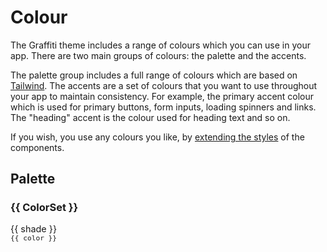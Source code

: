 # Colour

The Graffiti theme includes a range of colours which you can use in your app. There are two main groups of colours: the palette and the accents.

The palette group includes a full range of colours which are based on [Tailwind](https://tailwindcss.com/docs/customizing-colors). The accents are a set of colours that you want to use throughout your app to maintain consistency. For example, the primary accent colour which is used for primary buttons, form inputs, loading spinners and links. The "heading" accent is the colour used for heading text and so on.

If you wish, you use any colours you like, by [extending the styles](../overview/styling#extending-the-component-styles) of the components.

## Palette

<script setup>
  import { palette } from "../../src/themes/default";
  
  delete palette.white;
  delete palette.black;

  const paletteKeys = Object.keys(palette);
</script>

<div v-for="colorSet in paletteKeys">
  <h3 style="text-transform: capitalize; display: flex; flex-direction: row; gap: 1rem; margin-bottom: 1rem;">{{ colorSet }}</h3>
  <div style="display: flex; flex-direction: row; gap: 1rem; flex-wrap: wrap;">
    <div v-for="(color, shade) in palette[colorSet]">
      <div :style="{ backgroundColor: color, width: '4rem', height: '3rem', borderRadius: '0.25rem', border: '1px solid rgba(0, 0, 0, 0.1)' }"></div>
      <span style="font-size: 0.9rem;">{{ shade }}</span>
      <br />
      <span style="font-family: monospace; font-size: 0.7rem;">{{ color }}</span>
    </div>
  </div>
</div>
